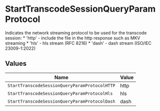 # StartTranscodeSessionQueryParamProtocol

Indicates the network streaming protocol to be used for the transcode session: * 'http' - include the file in the http response such as MKV streaming * 'hls' - hls stream (RFC 8216) * 'dash' - dash stream (ISO/IEC 23009-1:2022)



## Values

| Name                                          | Value                                         |
| --------------------------------------------- | --------------------------------------------- |
| `StartTranscodeSessionQueryParamProtocolHTTP` | http                                          |
| `StartTranscodeSessionQueryParamProtocolHls`  | hls                                           |
| `StartTranscodeSessionQueryParamProtocolDash` | dash                                          |